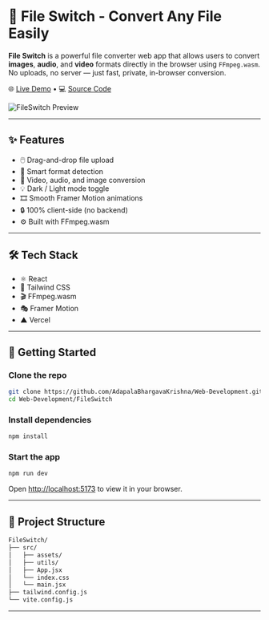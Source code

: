 # 🔄 File Switch - Convert Any File Easily

**File Switch** is a powerful file converter web app that allows users to convert **images**, **audio**, and **video** formats directly in the browser using `FFmpeg.wasm`. No uploads, no server — just fast, private, in-browser conversion.

🌐 [Live Demo](https://fileswitch.vercel.app/) • 💻 [Source Code](https://github.com/AdapalaBhargavaKrishna/FileSwitch)

![FileSwitch Preview](https://adapalabhargavakrishna.github.io/Web-Development/Portfolio/assets/fileswitch.png)

---

## ✨ Features

- 🖱️ Drag-and-drop file upload  
- 🧠 Smart format detection  
- 🎥 Video, audio, and image conversion  
- 💡 Dark / Light mode toggle  
- 🎞️ Smooth Framer Motion animations  
- 🔒 100% client-side (no backend)  
- ⚙️ Built with FFmpeg.wasm

---

## 🛠 Tech Stack

- ⚛️ React  
- 🎨 Tailwind CSS  
- 🎬 FFmpeg.wasm  
- 🎭 Framer Motion  
- ▲ Vercel

---

## 🚀 Getting Started

### Clone the repo

```bash
git clone https://github.com/AdapalaBhargavaKrishna/Web-Development.git
cd Web-Development/FileSwitch
```

### Install dependencies

```bash
npm install
```

### Start the app

```bash
npm run dev
```

Open [http://localhost:5173](http://localhost:5173) to view it in your browser.

---

## 📁 Project Structure

```bash
FileSwitch/
├── src/
│   ├── assets/
│   ├── utils/
│   ├── App.jsx
│   └── index.css
│   └── main.jsx
├── tailwind.config.js
└── vite.config.js
```

---